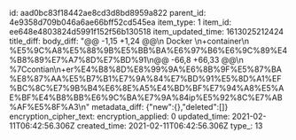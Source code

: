 id: aad0bc83f18442ae8cd3d8bd8959a822
parent_id: 4e9358d709b046a6ae66bff52cd545ea
item_type: 1
item_id: ee648e4803824d5991f152f56b130518
item_updated_time: 1613025212424
title_diff: 
body_diff: "@@ -1,15 +1,24 @@\\n Docker \\n+container\\n %E5%9C%A8%E5%88%9B%E5%BB%BA%E6%97%B6%E6%9C%89%E4%B8%89%E7%A7%8D%E7%BD%91\\n@@ -66,8 +66,33 @@\\n %7Ccontian\\n+er%E4%B8%8D%E8%99%9A%E6%8B%9F%E5%87%BA%E8%87%AA%E5%B7%B1%E7%9A%84%E7%BD%91%E5%8D%A1%EF%BC%8C%E7%9B%B4%E6%8E%A5%E4%BD%BF%E7%94%A8%E5%AE%BF%E4%B8%BB%E6%9C%BA%E7%9A%84ip%E5%92%8C%E7%AB%AF%E5%8F%A3\\n"
metadata_diff: {"new":{},"deleted":[]}
encryption_cipher_text: 
encryption_applied: 0
updated_time: 2021-02-11T06:42:56.306Z
created_time: 2021-02-11T06:42:56.306Z
type_: 13